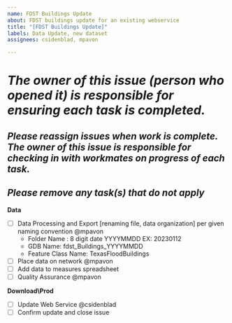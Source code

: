 ```yaml
---
name: FDST Buildings Update
about: FDST buildings update for an existing webservice 
title: "[FDST Buildings Update]"
labels: Data Update, new dataset
assignees: csidenblad, mpavon

---
```


# ***The owner of this issue (person who opened it) is responsible for ensuring each task is completed.***
## ***Please reassign issues when work is complete. The owner of this issue is responsible for checking in with workmates on progress of each task.***
## ***Please remove any task(s) that do not apply***

**Data**

- [ ] Data Processing and Export  [renaming file, data organization] per given naming convention @mpavon
	- Folder Name : 8 digit date YYYYMMDD  EX: 20230112
	- GDB Name: fdst_Buildings_YYYYMMDD 
	- Feature Class Name: TexasFloodBuildings
- [ ] Place data on network @mpavon
- [ ] Add data to measures spreadsheet 
- [ ] Quality Assurance @mpavon
	
**Download\Prod**
- [ ] Update Web Service @csidenblad
- [ ] Confirm update and close issue

